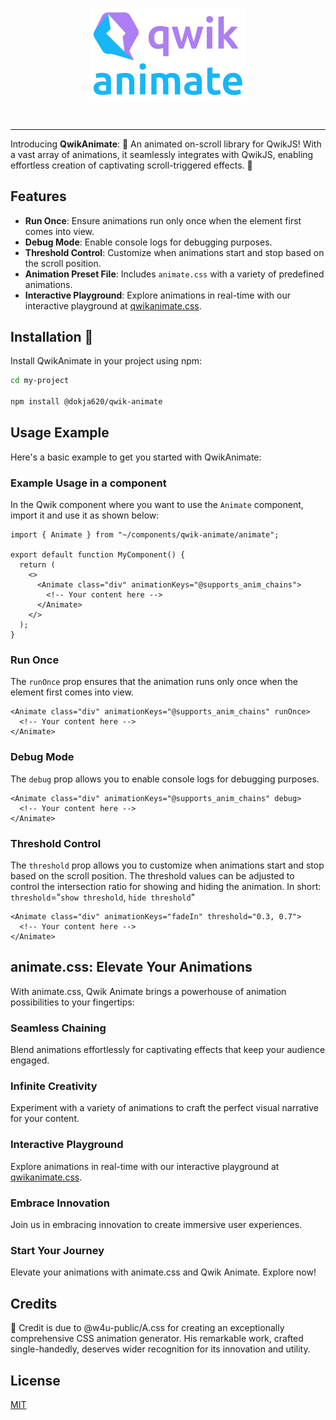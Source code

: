 <br>
  <p align="center">
    <img alt="Qwik Logo" width="250" src="https://github.com/Dokja620/qwik-animate/raw/master/logo.webp" />
  </p>
<br>

---
Introducing **QwikAnimate**: 🌟 An animated on-scroll library for QwikJS! With a vast array of animations, it seamlessly integrates with QwikJS, enabling effortless creation of captivating scroll-triggered effects. 💫

## Features
- **Run Once**: Ensure animations run only once when the element first comes into view.
- **Debug Mode**: Enable console logs for debugging purposes.
- **Threshold Control**: Customize when animations start and stop based on the scroll position.
- **Animation Preset File**: Includes `animate.css` with a variety of predefined animations.
- **Interactive Playground**: Explore animations in real-time with our interactive playground at [qwikanimate.css](https://qwikanimate.css).

## Installation 👀
Install QwikAnimate in your project using npm:

```sh
cd my-project

npm install @dokja620/qwik-animate
```

## Usage Example
Here's a basic example to get you started with QwikAnimate:

### Example Usage in a component
In the Qwik component where you want to use the `Animate` component, import it and use it as shown below:

```tsx
import { Animate } from "~/components/qwik-animate/animate";

export default function MyComponent() {
  return (
    <>
      <Animate class="div" animationKeys="@supports_anim_chains">
        <!-- Your content here -->
      </Animate>
    </>
  );
}
```

### Run Once
The `runOnce` prop ensures that the animation runs only once when the element first comes into view.

```tsx
<Animate class="div" animationKeys="@supports_anim_chains" runOnce>
  <!-- Your content here -->
</Animate>
```

### Debug Mode
The `debug` prop allows you to enable console logs for debugging purposes.

```tsx
<Animate class="div" animationKeys="@supports_anim_chains" debug>
  <!-- Your content here -->
</Animate>
```

### Threshold Control
The `threshold` prop allows you to customize when animations start and stop based on the scroll position. The threshold values can be adjusted to control the intersection ratio for showing and hiding the animation.
In short:
`threshold`="`show threshold`, `hide threshold`"

```tsx
<Animate class="div" animationKeys="fadeIn" threshold="0.3, 0.7">
  <!-- Your content here -->
</Animate>
```

## animate.css: Elevate Your Animations

With animate.css, Qwik Animate brings a powerhouse of animation possibilities to your fingertips:

### Seamless Chaining

Blend animations effortlessly for captivating effects that keep your audience engaged.

### Infinite Creativity

Experiment with a variety of animations to craft the perfect visual narrative for your content.

### Interactive Playground

Explore animations in real-time with our interactive playground at [qwikanimate.css](https://qwikanimate.css).

### Embrace Innovation

Join us in embracing innovation to create immersive user experiences.

### Start Your Journey

Elevate your animations with animate.css and Qwik Animate. Explore now!

## Credits
👏 Credit is due to @w4u-public/A.css for creating an exceptionally comprehensive CSS animation generator. His remarkable work, crafted single-handedly, deserves wider recognition for its innovation and utility.

## License
[MIT](https://choosealicense.com/licenses/mit/)